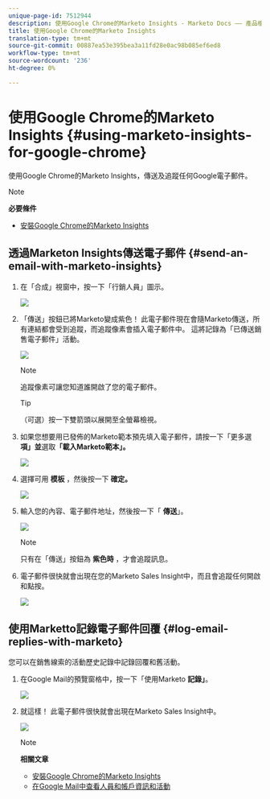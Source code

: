 ```yaml
---
unique-page-id: 7512944
description: 使用Google Chrome的Marketo Insights - Marketo Docs —— 產品檔案
title: 使用Google Chrome的Marketo Insights
translation-type: tm+mt
source-git-commit: 00887ea53e395bea3a11fd28e0ac98b085ef6ed8
workflow-type: tm+mt
source-wordcount: '236'
ht-degree: 0%

---
```



# 使用Google Chrome的Marketo Insights {#using-marketo-insights-for-google-chrome}

使用Google Chrome的Marketo Insights，傳送及追蹤任何Google電子郵件。

>[!NOTE]
>
>**必要條件**
>
>* [安裝Google Chrome的Marketo Insights](install-marketo-insights-for-google-chrome.md)

>



## 透過Marketon Insights傳送電子郵件 {#send-an-email-with-marketo-insights}

1. 在「合成」視窗中，按一下「行銷人員」圖示。

   ![](assets/image2015-10-5-14-3a57-3a53.png)

1. 「傳送」按鈕已將Marketo變成紫色！ 此電子郵件現在會隨Marketo傳送，所有連結都會受到追蹤，而追蹤像素會插入電子郵件中。 這將記錄為「已傳送銷售電子郵件」活動。

   ![](assets/image2015-10-5-15-3a2-3a21.png)

   >[!NOTE]
   >
   >追蹤像素可讓您知道誰開啟了您的電子郵件。

   >[!TIP]
   >
   >（可選）按一下雙箭頭以展開至全螢幕檢視。

1. 如果您想要用已發佈的Marketo範本預先填入電子郵件，請按一下「更多選 **項」並**&#x200B;選取&#x200B;**「載入Marketo範本」。**

   ![](assets/image2015-10-5-15-3a6-3a50.png)

1. 選擇可用 **模板** ，然後按一下 **確定。**

   ![](assets/image2015-10-5-15-3a11-3a44.png)

1. 輸入您的內容、電子郵件地址，然後按一下「 **傳送**」。

   ![](assets/image2015-10-6-14-3a37-3a32.png)

   >[!NOTE]
   >
   >只有在「傳送」按鈕為 **紫色時** ，才會追蹤訊息。

1. 電子郵件很快就會出現在您的Marketo Sales Insight中，而且會追蹤任何開啟和點按。

   ![](assets/image2015-4-23-16-3a59-3a43.png)

## 使用Marketto記錄電子郵件回覆 {#log-email-replies-with-marketo}

您可以在銷售線索的活動歷史記錄中記錄回覆和舊活動。

1. 在Google Mail的預覽窗格中，按一下「使用Marketo **記錄」**。

   ![](assets/image2015-4-23-17-3a0-3a42.png)

1. 就這樣！ 此電子郵件很快就會出現在Marketo Sales Insight中。

   ![](assets/image2015-4-23-17-3a1-3a26.png)

   >[!NOTE]
   >
   >**相關文章**
   >
   >    
   >    
   >    * [安裝Google Chrome的Marketo Insights](install-marketo-insights-for-google-chrome.md)
   >    * [在Google Mail中查看人員和帳戶資訊和活動](view-person-and-account-information-and-activities-in-google-mail.md)


